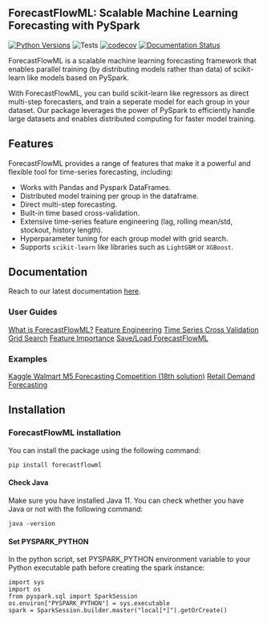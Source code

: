 ## ForecastFlowML: Scalable Machine Learning Forecasting with PySpark

[![Python Versions](https://img.shields.io/badge/python-3.7%20|%203.8%20|%203.9%20|%203.10%20|%203.11%20-blue)](https://www.python.org/downloads/) ![Tests](https://github.com/canerturkseven/ForecastFlowML/actions/workflows/tests.yml/badge.svg) [![codecov](https://codecov.io/github/canerturkseven/ForecastFlowML/branch/master/graph/badge.svg?token=DKAE8VSQ1M)](https://codecov.io/github/canerturkseven/ForecastFlowML) [![Documentation Status](https://readthedocs.org/projects/forecastflowml/badge/?version=latest)](https://forecastflowml.readthedocs.io/en/latest/?badge=latest)

ForecastFlowML is a scalable machine learning forecasting framework that enables parallel training (by distributing models rather than data) of scikit-learn like models based on PySpark.

With ForecastFlowML, you can build scikit-learn like regressors as direct multi-step forecasters, and train a seperate model for each group in your dataset.
Our package leverages the power of PySpark to efficiently handle large datasets and enables distributed computing for faster model training.

## Features

ForecastFlowML provides a range of features that make it a powerful and flexible tool for time-series forecasting, including:

- Works with Pandas and Pyspark DataFrames.
- Distributed model training per group in the dataframe.
- Direct multi-step forecasting.
- Built-in time based cross-validation.
- Extensive time-series feature engineering (lag, rolling mean/std, stockout, history length).
- Hyperparameter tuning for each group model with grid search.
- Supports `scikit-learn` like libraries such as `LightGBM` or `XGBoost`.

## Documentation

Reach to our latest documentation [here](https://forecastflowml.readthedocs.io/en/latest/).

### User Guides

[What is ForecastFlowML?](https://forecastflowml.readthedocs.io/en/latest/forecastflowml.html)
[Feature Engineering](https://forecastflowml.readthedocs.io/en/latest/notebooks/feature_engineering.html)
[Time Series Cross Validation](https://forecastflowml.readthedocs.io/en/latest/notebooks/cross_validation.html)
[Grid Search](https://forecastflowml.readthedocs.io/en/latest/notebooks/grid_search.html)
[Feature Importance](https://forecastflowml.readthedocs.io/en/latest/notebooks/feature_importance.html)
[Save/Load ForecastFlowML](https://forecastflowml.readthedocs.io/en/latest/notebooks/save_load.html)

### Examples

[Kaggle Walmart M5 Forecasting Competition (18th solution)](https://www.kaggle.com/code/canerturkseven/forecastflowml-m5-forecasting-accuracy)
[Retail Demand Forecasting](https://forecastflowml.readthedocs.io/en/latest/notebooks/retail_demand_forecasting.html)

## Installation

### ForecastFlowML installation

You can install the package using the following command:

```
pip install forecastflowml
```

#### Check Java

Make sure you have installed Java 11. You can check whether you have Java or not with the following command:

```
java -version
```

#### Set PYSPARK_PYTHON

In the python script, set PYSPARK_PYTHON environment variable to your Python executable path before creating the spark instance:

```
import sys
import os
from pyspark.sql import SparkSession
os.environ["PYSPARK_PYTHON"] = sys.executable
spark = SparkSession.builder.master("local[*]").getOrCreate()
```
